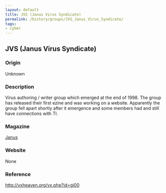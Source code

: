 ```yaml
---
layout: default
title: JVS (Janus Virus Syndicate)
permalink: /history/groups/JVS_Janus_Virus_Syndicate/
tags:
- cyber
---
```


## JVS (Janus Virus Syndicate)

### Origin
Unknown

### Description
Virus authoring / writer group which emerged at the end of 1998. The group has released their first ezine and was working on a website. Apparently the group fell apart shortly after it emergence and some members had and still have connections with TI.

### Magazine
[Janus](http://vxheaven.org/vx.php?id=zj00)

### Website
None

### Reference
http://vxheaven.org/vx.php?id=gj00

